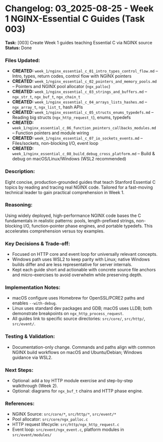 # Changelog: 03_2025-08-25 - Week 1 NGINX-Essential C Guides (Task 003)

**Task:** [003] Create Week 1 guides teaching Essential C via NGINX source
**Status:** Done

### Files Updated:
- **CREATED:** `week_1/nginx_essential_c_01_intro_types_control_flow.md` – Intro, types, return codes, control flow with NGINX pointers
- **CREATED:** `week_1/nginx_essential_c_02_pointers_and_memory_pools.md` – Pointers and NGINX pool allocator (`ngx_palloc`)
- **CREATED:** `week_1/nginx_essential_c_03_strings_and_buffers.md` – `ngx_str_t`, `ngx_buf_t`, `ngx_chain_t`
- **CREATED:** `week_1/nginx_essential_c_04_arrays_lists_hashes.md` – `ngx_array_t`, `ngx_list_t`, hash APIs
- **CREATED:** `week_1/nginx_essential_c_05_structs_enums_typedefs.md` – Reading big structs (`ngx_http_request_t`), enums, typedefs
- **CREATED:** `week_1/nginx_essential_c_06_function_pointers_callbacks_modules.md` – Function pointers and module wiring
- **CREATED:** `week_1/nginx_essential_c_07_io_sockets_events.md` – Files/sockets, non-blocking I/O, event loop
- **CREATED:** `week_1/nginx_essential_c_08_build_debug_cross_platform.md` – Build & debug on macOS/Linux/Windows (WSL2 recommended)

### Description:
Eight concise, production-grounded guides that teach Stanford Essential C topics by reading and tracing real NGINX code. Tailored for a fast-moving technical leader to gain practical comprehension in Week 1.

### Reasoning:
Using widely deployed, high-performance NGINX code bases the C fundamentals in realistic patterns: pools, length-prefixed strings, non-blocking I/O, function-pointer phase engines, and portable typedefs. This accelerates comprehension versus toy examples.

### Key Decisions & Trade-off:
- Focused on HTTP core and event loop for universally relevant concepts.
- Windows path uses WSL2 to keep parity with Linux; native Windows builds differ and are less representative for server internals.
- Kept each guide short and actionable with concrete source file anchors and micro-exercises to avoid overwhelm while preserving depth.

### Implementation Notes:
- macOS configure uses Homebrew for OpenSSL/PCRE2 paths and enables `--with-debug`.
- Linux uses standard dev packages and GDB; macOS uses LLDB; both demonstrate breakpoints on `ngx_http_process_request`.
- All guides link to specific source directories: `src/core/`, `src/http/`, `src/event/`.

### Testing & Validation:
- Documentation-only change. Commands and paths align with common NGINX build workflows on macOS and Ubuntu/Debian; Windows guidance via WSL2.

### Next Steps:
- Optional: add a toy HTTP module exercise and step-by-step walkthrough (Week 2).
- Optional: diagrams for `ngx_buf_t` chains and HTTP phase engine.

### References:
- NGINX Source: `src/core/*`, `src/http/*`, `src/event/*`
- Pool allocator: `src/core/ngx_palloc.c`
- HTTP request lifecycle: `src/http/ngx_http_request.c`
- Event loop: `src/event/ngx_event.c`, platform modules in `src/event/modules/`
